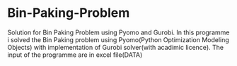 # Bin-Paking-Problem
Solution for Bin Paking Problem using Pyomo and Gurobi.
In this programme i solved the Bin Paking problem using Pyomo(Python Optimization Modeling Objects) with implementation of Gurobi solver(with acadimic licence).
The input of the programme are in excel file(DATA)
